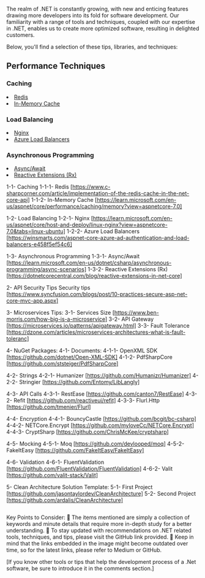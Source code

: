 <p>The realm of .NET is constantly growing, with new and enticing features drawing more developers into its fold for software development. Our familiarity with a range of tools and techniques, coupled with our expertise in .NET, enables us to create more optimized software, resulting in delighted customers.</p>

<p>Below, you'll find a selection of these tips, libraries, and techniques:</p>

<h2>Performance Techniques</h2>
<h3>Caching</h3>
<u>
  <li><a href="https://www.c-sharpcorner.com/article/implementation-of-the-redis-cache-in-the-net-core-api">Redis </a></li>
  <li><a href="https://learn.microsoft.com/en-us/aspnet/core/performance/caching/memory?view=aspnetcore-7.0">In-Memory Cache</a></li>
</u>
<h3>Load Balancing</h3>
<u>
  <li><a href="https://learn.microsoft.com/en-us/aspnet/core/host-and-deploy/linux-nginx?view=aspnetcore-7.0&tabs=linux-ubuntu">Nginx </a></li>
  <li><a href="https://winsmarts.com/aspnet-core-azure-ad-authentication-and-load-balancers-e458f5ef54c6">Azure Load Balancers</a></li>
</u>
<h3>Asynchronous Programming</h3>
<u>
  <li><a href="https://learn.microsoft.com/en-us/dotnet/csharp/asynchronous-programming/async-scenarios">Async/Await </a></li>
  <li><a href="https://dotnetcorecentral.com/blog/reactive-extensions-in-net-core"> Reactive Extensions (Rx)</a></li>
</u>

1-1- Caching
1-1-1- Redis [https://www.c-sharpcorner.com/article/implementation-of-the-redis-cache-in-the-net-core-api]
1-1-2- In-Memory Cache
 [https://learn.microsoft.com/en-us/aspnet/core/performance/caching/memory?view=aspnetcore-7.0]

1-2- Load Balancing
1-2-1- Nginx [https://learn.microsoft.com/en-us/aspnet/core/host-and-deploy/linux-nginx?view=aspnetcore-7.0&tabs=linux-ubuntu]
1-2-2- Azure Load Balancers [https://winsmarts.com/aspnet-core-azure-ad-authentication-and-load-balancers-e458f5ef54c6]

1-3- Asynchronous Programming
1-3-1- Async/Await [https://learn.microsoft.com/en-us/dotnet/csharp/asynchronous-programming/async-scenarios]
1-3-2- Reactive Extensions (Rx) [https://dotnetcorecentral.com/blog/reactive-extensions-in-net-core]

2- API Security Tips
 Security tips [https://www.syncfusion.com/blogs/post/10-practices-secure-asp-net-core-mvc-app.aspx]

3- Microservices Tips:
3-1- Services Size [https://www.ben-morris.com/how-big-is-a-microservice]
3-2- API Gateway [https://microservices.io/patterns/apigateway.html]
3-3- Fault Tolerance [https://dzone.com/articles/microservices-architectures-what-is-fault-toleranc]

4- NuGet Packages:
4-1- Documents:
4-1-1- OpenXML SDK [https://github.com/dotnet/Open-XML-SDK]
4-1-2- PdfSharpCore [https://github.com/ststeiger/PdfSharpCore]

4-2- Strings
4-2-1- Humanizer [https://github.com/Humanizr/Humanizer]
4-2-2- Stringier [https://github.com/Entomy/LibLangly]

4-3- API Calls
4-3-1- RestEase [https://github.com/canton7/RestEase]
4-3-2- Refit [https://github.com/reactiveui/refit]
4-3-3-  Flurl.Http [https://github.com/tmenier/Flurl]

4-4- Encryption
4-4-1- BouncyCastle [https://github.com/bcgit/bc-csharp]
4-4-2- NETCore.Encrypt [https://github.com/myloveCc/NETCore.Encrypt]
4-4-3- CryptSharp [https://github.com/ChrisMcKee/cryptsharp]

4-5- Mocking
4-5-1- Moq [https://github.com/devlooped/moq]
4-5-2- FakeItEasy [https://github.com/FakeItEasy/FakeItEasy]

4-6- Validation
4-6-1- FluentValidation [https://github.com/FluentValidation/FluentValidation]
4-6-2- Valit [https://github.com/valit-stack/Valit]

5- Clean Architecture Solution Template:
5-1- First Project [https://github.com/jasontaylordev/CleanArchitecture]
5-2- Second Project [https://github.com/ardalis/CleanArchitecture]

<img src="" />

Key Points to Consider:
🔵 The items mentioned are simply a collection of keywords and minute details that require more in-depth study for a better understanding.
🔵 To stay updated with recommendations on .NET related tools, techniques, and tips, please visit the GitHub link provided.
🔵 Keep in mind that the links embedded in the image might become outdated over time, so for the latest links, please refer to Medium or GitHub.

[If you know other tools or tips that help the development process of a .Net software, be sure to introduce it in the comments section.]
